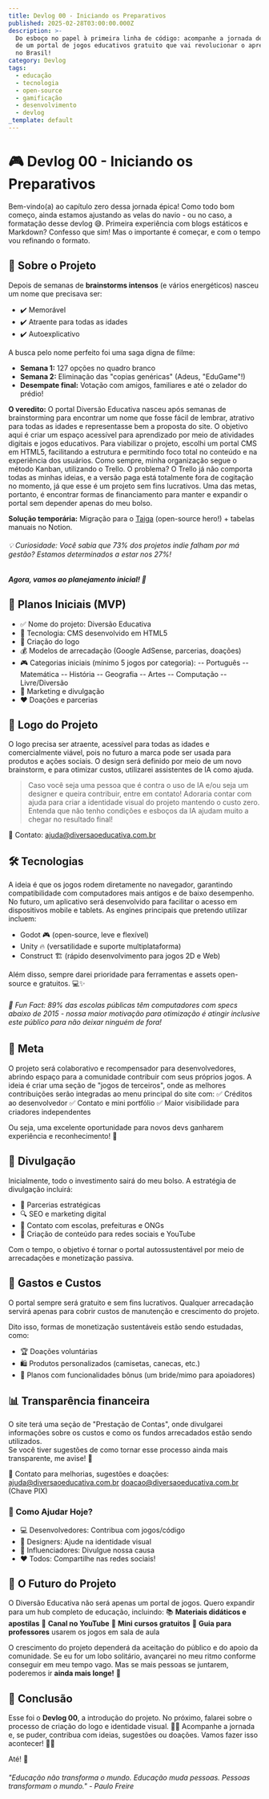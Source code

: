 ```yaml
---
title: Devlog 00 - Iniciando os Preparativos
published: 2025-02-28T03:00:00.000Z
description: >-
  Do esboço no papel à primeira linha de código: acompanhe a jornada de criação
  de um portal de jogos educativos gratuito que vai revolucionar o aprendizado
  no Brasil!
category: Devlog
tags:
  - educação
  - tecnologia
  - open-source
  - gamificação
  - desenvolvimento
  - devlog
_template: default
---
```


# 🎮 Devlog 00 - Iniciando os Preparativos

Bem-vindo(a) ao capítulo zero dessa jornada épica! Como todo bom começo, ainda estamos ajustando as velas do navio - ou no caso, a formatação desse devlog 😅. Primeira experiência com blogs estáticos e Markdown? Confesso que sim! Mas o importante é começar, e com o tempo vou refinando o formato.

## 📌 Sobre o Projeto

Depois de semanas de **brainstorms intensos** (e vários energéticos) nasceu um nome que precisava ser:

* ✔️ Memorável
* ✔️ Atraente para todas as idades
* ✔️ Autoexplicativo

A busca pelo nome perfeito foi uma saga digna de filme:

* **Semana 1:** 127 opções no quadro branco
* **Semana 2:** Eliminação das "copias genéricas" (Adeus, "EduGame"!)
* **Desempate final:** Votação com amigos, familiares e até o zelador do prédio!

**O veredito:** O portal Diversão Educativa nasceu após semanas de brainstorming para encontrar um nome que fosse fácil de lembrar, atrativo para todas as idades e representasse bem a proposta do site. O objetivo aqui é criar um espaço acessível para aprendizado por meio de atividades digitais e jogos educativos.
Para viabilizar o projeto, escolhi um portal CMS em HTML5, facilitando a estrutura e permitindo foco total no conteúdo e na experiência dos usuários.
Como sempre, minha organização segue o método Kanban, utilizando o Trello. O problema? O Trello já não comporta todas as minhas ideias, e a versão paga está totalmente fora de cogitação no momento, já que esse é um projeto sem fins lucrativos. Uma das metas, portanto, é encontrar formas de financiamento para manter e expandir o portal sem depender apenas do meu bolso.

**Solução temporária:** Migração para o [Taiga](https://taiga.io/) (open-source hero!) + tabelas manuais no Notion.

###### *💡 Curiosidade: Você sabia que 73% dos projetos indie falham por má gestão? Estamos determinados a estar nos 27%!*

##### Agora, vamos ao planejamento inicial! 🎯

## 📝 Planos Iniciais (MVP)

* ✅ Nome do projeto: Diversão Educativa
* 🔧 Tecnologia: CMS desenvolvido em HTML5
* 🎨 Criação do logo
* 💰 Modelos de arrecadação (Google AdSense, parcerias, doações)
* 🎮 Categorias iniciais (mínimo 5 jogos por categoria):
  \-- Português
  \-- Matemática
  \-- História
  \-- Geografia
  \-- Artes
  \-- Computação
  \-- Livre/Diversão
* 📣 Marketing e divulgação
* ❤️ Doações e parcerias

## 🎨 Logo do Projeto

O logo precisa ser atraente, acessível para todas as idades e comercialmente viável, pois no futuro a marca pode ser usada para produtos e ações sociais.
O design será definido por meio de um novo brainstorm, e para otimizar custos, utilizarei assistentes de IA como ajuda.

> Caso você seja uma pessoa que é contra o uso de IA e/ou seja um designer e queira contribuir, entre em contato! Adoraria contar com ajuda para criar a identidade visual do projeto mantendo o custo zero. Entenda que não tenho condições e esboços da IA ajudam muito a chegar no resultado final!

📩 Contato: [ajuda@diversaoeducativa.com.br](mailto:ajuda@diversaoeducativa.com.br)

## 🛠️ Tecnologias

A ideia é que os jogos rodem diretamente no navegador, garantindo compatibilidade com computadores mais antigos e de baixo desempenho. No futuro, um aplicativo será desenvolvido para facilitar o acesso em dispositivos mobile e tablets.
As engines principais que pretendo utilizar incluem:

* Godot 🎮 (open-source, leve e flexível)
* Unity 🔥 (versatilidade e suporte multiplataforma)
* Construct 🏗️ (rápido desenvolvimento para jogos 2D e Web)

Além disso, sempre darei prioridade para ferramentas e assets open-source e gratuitos. 💻✨

###### 📱 *Fun Fact:* 89% das escolas públicas têm computadores com specs abaixo de 2015 - nossa maior motivação para otimização é atingir inclusive este público para não deixar ninguém de fora!

## 🎯 Meta

O projeto será colaborativo e recompensador para desenvolvedores, abrindo espaço para a comunidade contribuir com seus próprios jogos. A ideia é criar uma seção de "jogos de terceiros", onde as melhores contribuições serão integradas ao menu principal do site com:
✅ Créditos ao desenvolvedor ✅ Contato e mini portfólio ✅ Maior visibilidade para criadores independentes

Ou seja, uma excelente oportunidade para novos devs ganharem experiência e reconhecimento! 🚀

## 📢 Divulgação

Inicialmente, todo o investimento sairá do meu bolso. A estratégia de divulgação incluirá:

* 📌 Parcerias estratégicas
* 🔍 SEO e marketing digital
* 📧 Contato com escolas, prefeituras e ONGs
* 🎥 Criação de conteúdo para redes sociais e YouTube

Com o tempo, o objetivo é tornar o portal autossustentável por meio de arrecadações e monetização passiva.

## 💸 Gastos e Custos

O portal sempre será gratuito e sem fins lucrativos. Qualquer arrecadação servirá apenas para cobrir custos de manutenção e crescimento do projeto.

Dito isso, formas de monetização sustentáveis estão sendo estudadas, como:

* 🏆 Doações voluntárias
* 🛍️ Produtos personalizados (camisetas, canecas, etc.)
* 🚀 Planos com funcionalidades bônus (um bride/mimo para apoiadores)

## 📊 Transparência financeira

O site terá uma seção de "Prestação de Contas", onde divulgarei informações sobre os custos e como os fundos arrecadados estão sendo utilizados. \
Se você tiver sugestões de como tornar esse processo ainda mais transparente, me avise! 📩


📧 Contato para melhorias, sugestões e doações:
[ajuda@diversaoeducativa.com.br](mailto:ajuda@diversaoeducativa.com.br)
[doacao@diversaoeducativa.com.br](mailto:doacao@diversaoeducativa.com.br) (Chave PIX)

### 🤝 Como Ajudar Hoje?

* 💻 Desenvolvedores: Contribua com jogos/código
* 🎨 Designers: Ajude na identidade visual
* 📢 Influenciadores: Divulgue nossa causa
* ❤️ Todos: Compartilhe nas redes sociais!

## 🔮 O Futuro do Projeto

O Diversão Educativa não será apenas um portal de jogos. Quero expandir para um hub completo de educação, incluindo:
📚 **Materiais didáticos e apostilas** 🎥 **Canal no YouTube** 📖 **Mini cursos gratuitos** 📢 **Guia para professores** usarem os jogos em sala de aula

O crescimento do projeto dependerá da aceitação do público e do apoio da comunidade. Se eu for um lobo solitário, avançarei no meu ritmo conforme conseguir em meu tempo vago. Mas se mais pessoas se juntarem, poderemos ir **ainda mais longe!** 🚀

## 📌 Conclusão

Esse foi o **Devlog 00**, a introdução do projeto. No próximo, falarei sobre o processo de criação do logo e identidade visual. 🎨✨
Acompanhe a jornada e, se puder, contribua com ideias, sugestões ou doações. Vamos fazer isso acontecer! 🚀💙


Até! 👋

###### *"Educação não transforma o mundo. Educação muda pessoas. Pessoas transformam o mundo." - Paulo Freire*
